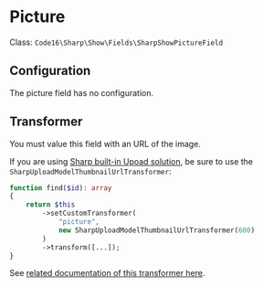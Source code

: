 # Picture

Class: `Code16\Sharp\Show\Fields\SharpShowPictureField`

## Configuration

The picture field has no configuration.

## Transformer

You must value this field with an URL of the image.

If you are using [Sharp built-in Upoad solution](../sharp-built-in-solution-for-uploads.md), be sure to use the  `SharpUploadModelThumbnailUrlTransformer`:

```php
function find($id): array
{
    return $this
        ->setCustomTransformer(
            "picture", 
            new SharpUploadModelThumbnailUrlTransformer(600)
        )
        ->transform([...]);
}
```

See [related documentation of this transformer here](../how-to-transform-data.md#SharpUploadModelThumbnailUrlTransformer).